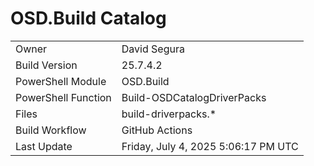 ﻿# OSD.Build Catalog

| | |
|-|-|
| Owner | David Segura |
| Build Version | 25.7.4.2 |
| PowerShell Module | OSD.Build |
| PowerShell Function | Build-OSDCatalogDriverPacks |
| Files | build-driverpacks.* |
| Build Workflow | GitHub Actions |
| Last Update | Friday, July 4, 2025 5:06:17 PM UTC |
